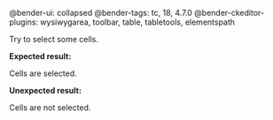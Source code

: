 @bender-ui: collapsed
@bender-tags: tc, 18, 4.7.0
@bender-ckeditor-plugins: wysiwygarea, toolbar, table, tabletools, elementspath

Try to select some cells.

**Expected result:**

Cells are selected.

**Unexpected result:**

Cells are not selected.
